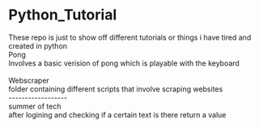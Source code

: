 # Python_Tutorial
These repo is just to show off different tutorials or things i have tired and created in python 
<br>
Pong <br>
Involves a basic verision of pong which is playable with the keyboard <br>
<br>
Webscraper <br> 
folder containing different scripts that involve scraping websites<br>
------------------ <br>
summer of tech <br> after logining and checking if a certain text is there return a value <br>
